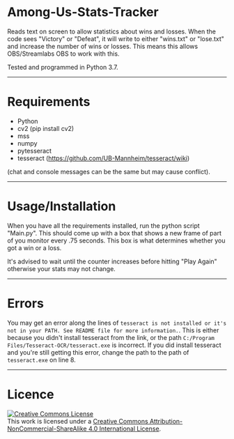 # Among-Us-Stats-Tracker
Reads text on screen to allow statistics about wins and losses. When the code sees "Victory" or "Defeat", it will write to either "wins.txt" or "lose.txt" and increase the number of wins or losses. This means this allows OBS/Streamlabs OBS to work with this.

Tested and programmed in Python 3.7.


---


# Requirements

- Python
- cv2 (pip install cv2)
- mss
- numpy
- pytesseract
- tesseract (https://github.com/UB-Mannheim/tesseract/wiki)

(chat and console messages can be the same but may cause conflict).


---


# Usage/Installation

When you have all the requirements installed, run the python script "Main.py". This should come up with a box that shows a new frame of part of you monitor every .75 seconds. This box is what determines whether you got a win or a loss.

It's advised to wait until the counter increases before hitting "Play Again" otherwise your stats may not change.


---


# Errors


You may get an error along the lines of `tesseract is not installed or it's not in your PATH. See README file for more information.`. This is either because you didn't install tesseract from the link, or the path `C:/Program Files/Tesseract-OCR/tesseract.exe` is incorrect. If you did install tesseract and you're still getting this error, change the path to the path of `tesseract.exe` on line 8.

---


# Licence


<a rel="license" href="http://creativecommons.org/licenses/by-nc-sa/4.0/"><img alt="Creative Commons License" style="border-width:0" src="https://i.creativecommons.org/l/by-nc-sa/4.0/88x31.png" /></a><br />This work is licensed under a <a rel="license" href="http://creativecommons.org/licenses/by-nc-sa/4.0/">Creative Commons Attribution-NonCommercial-ShareAlike 4.0 International License</a>.
